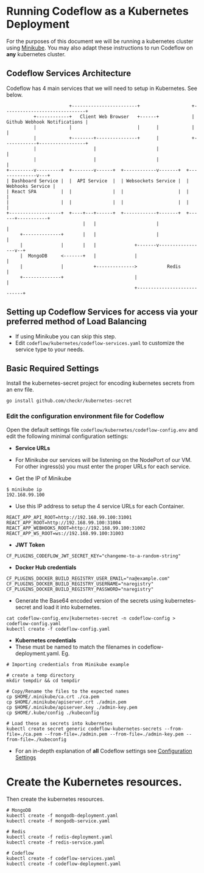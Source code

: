 # Running Codeflow as a Kubernetes Deployment
For the purposes of this document we will be running a kubernetes cluster using [Minikube](https://github.com/kubernetes/minikube).  You may also adapt these instructions to run Codeflow on __any__ kubernetes cluster.
## Codeflow Services Architecture
Codeflow has 4 main services that we will need to setup in Kubernetes.  See below.
```
                       +------------------------+                   +------------------------------+
          +------------+   Client Web Browser   +------+            | Github Webhook Notifications |
          |            |                        |      |            |                              |
          |            +--------+---------------+      |            +------------+-----------------+
          |                     |                      |                         |
          |                     |                      |                         |
+---------v---------+  +--------v------+  +------------v-------+  +--------------v---+
| Dashboard Service |  |  API Service  |  | Websockets Service |  | Webhooks Service |
| React SPA         |  |               |  |                    |  |                  |
|                   |  |               |  |                    |  |                  |
+-------------------+  +----+---+------+  +------------+-------+  +------+-----------+
                            |   |                      |                 |
     +--------------+       |   |                      |                 |
     |              |       |   |              +-------v-----------------v--+
     |  MongoDB     <-------+   |              |                            |
     |              |           +-------------->           Redis            |
     +--------------+                          |                            |
                                               +----------------------------+
```

## Setting up Codeflow Services for access via your preferred method of Load Balancing
* If using Minikube you can skip this step.
* Edit `codeflow/kubernetes/codeflow-services.yaml` to customize the service type to your needs.

## Basic Required Settings

Install the kubernetes-secret project for encoding kubernetes secrets from an env file.
```
go install github.com/checkr/kubernetes-secret
```

### Edit the configuration environment file for Codeflow
Open the default settings file `codeflow/kubernetes/codeflow-config.env` and edit the following minimal configuration settings:

* __Service URLs__
 * For Minikube our services will be listening on the NodePort of our VM.  For other ingress(s) you must enter the proper URLs for each service.

 * Get the IP of Minikube
```
$ minikube ip
192.168.99.100
```
 * Use this IP address to setup the 4 service URLs for each Container.
```
REACT_APP_API_ROOT=http://192.168.99.100:31001
REACT_APP_ROOT=http://192.168.99.100:31004
REACT_APP_WEBHOOKS_ROOT=http://192.168.99.100:31002
REACT_APP_WS_ROOT=ws://192.168.99.100:31003
```
* __JWT Token__
```
CF_PLUGINS_CODEFLOW_JWT_SECRET_KEY="changeme-to-a-random-string"
```
* __Docker Hub credentials__
```
CF_PLUGINS_DOCKER_BUILD_REGISTRY_USER_EMAIL="na@example.com"
CF_PLUGINS_DOCKER_BUILD_REGISTRY_USERNAME="naregistry"
CF_PLUGINS_DOCKER_BUILD_REGISTRY_PASSWORD="naregistry"
```

* Generate the Base64 encoded version of the secrets using kubernetes-secret and load it into kubernetes.
```
cat codeflow-config.env|kubernetes-secret -n codeflow-config > codeflow-config.yaml
kubectl create -f codeflow-config.yaml
```

* __Kubernetes credentials__ 
 * These must be named to match the filenames in codeflow-deployment.yaml.  Eg.

```
# Importing credentials from Minikube example

# create a temp directory
mkdir tempdir && cd tempdir

# Copy/Rename the files to the expected names
cp $HOME/.minikube/ca.crt ./ca.pem
cp $HOME/.minikube/apiserver.crt ./admin.pem
cp $HOME/.minikube/apiserver.key ./admin-key.pem
cp $HOME/.kube/config ./kubeconfig

# Load these as secrets into kubernetes
kubectl create secret generic codeflow-kubernetes-secrets --from-file=./ca.pem --from-file=./admin.pem --from-file=./admin-key.pem --from-file=./kubeconfig
```


* For an in-depth explanation of __all__ Codeflow settings see [Configuration Settings](settings.md) 

# Create the Kubernetes resources.
Then create the kubernetes resources.
```
# MongoDB
kubectl create -f mongodb-deployment.yaml
kubectl create -f mongodb-service.yaml

# Redis
kubectl create -f redis-deployment.yaml
kubectl create -f redis-service.yaml

# Codeflow
kubectl create -f codeflow-services.yaml
kubectl create -f codeflow-deployment.yaml
```
